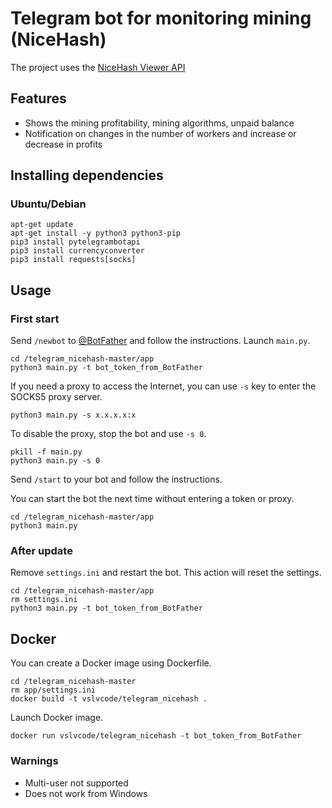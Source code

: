 # Telegram bot for monitoring mining (NiceHash)
The project uses the [NiceHash Viewer API](https://github.com/adityudhna/nicehash)

## Features
- Shows the mining profitability, mining algorithms, unpaid balance
- Notification on changes in the number of workers and increase or decrease in profits

## Installing dependencies 
### Ubuntu/Debian
```
apt-get update
apt-get install -y python3 python3-pip
pip3 install pytelegrambotapi
pip3 install currencyconverter
pip3 install requests[socks]
```

## Usage
### First start
Send ```/newbot``` to [@BotFather](https://telegram.me/BotFather) and follow the instructions.
Launch ```main.py```.
```
cd /telegram_nicehash-master/app
python3 main.py -t bot_token_from_BotFather
```
If you need a proxy to access the Internet, you can use ```-s``` key to enter the SOCKS5 proxy server.
```
python3 main.py -s x.x.x.x:x
```
To disable the proxy, stop the bot and use ```-s 0```.
```
pkill -f main.py
python3 main.py -s 0
```
Send ```/start``` to your bot and follow the instructions.

You can start the bot the next time without entering a token or proxy.
```
cd /telegram_nicehash-master/app
python3 main.py
```

### After update

Remove ```settings.ini``` and restart the bot. This action will reset the settings.
```
cd /telegram_nicehash-master/app
rm settings.ini
python3 main.py -t bot_token_from_BotFather
```

## Docker

You can create a Docker image using Dockerfile.
```
cd /telegram_nicehash-master
rm app/settings.ini
docker build -t vslvcode/telegram_nicehash .
```
Launch Docker image.

```
docker run vslvcode/telegram_nicehash -t bot_token_from_BotFather

```


### Warnings
- Multi-user not supported
- Does not work from Windows
